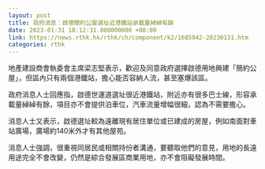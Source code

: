 ```yaml
---
layout: post
title: 政府消息：啟德簡約公屋選址近港鐵站承載量綽綽有餘
date: 2023-01-31 18:12:31.000000000 +08:00
link: https://news.rthk.hk/rthk/ch/component/k2/1685942-20230131.htm
categories: rthk
---
```


地產建設商會執委會主席梁志堅表示，歡迎及同意政府選擇啟德用地興建「簡約公屋」，但區內只有兩個港鐵站，擔心能否容納人流，甚至塞爆該區。

政府消息人士回應指，啟德世運道選址很近港鐵站，附近亦有很多巴士線，形容承載量綽綽有餘，項目亦不會提供泊車位，汽車流量增幅很細，認為不需要擔心。

消息人士又表示，啟德選址較為遠離現有居住單位或已建成的房屋，例如南面對車站廣場，廣場約140米外才有其他屋苑。

消息人士強調，很重視同居民或相關持份者溝通，要聽取他們的意見，用地的長遠用途完全不會改變，仍然是綜合發展區商業用地，亦不會阻礙發展時間。
